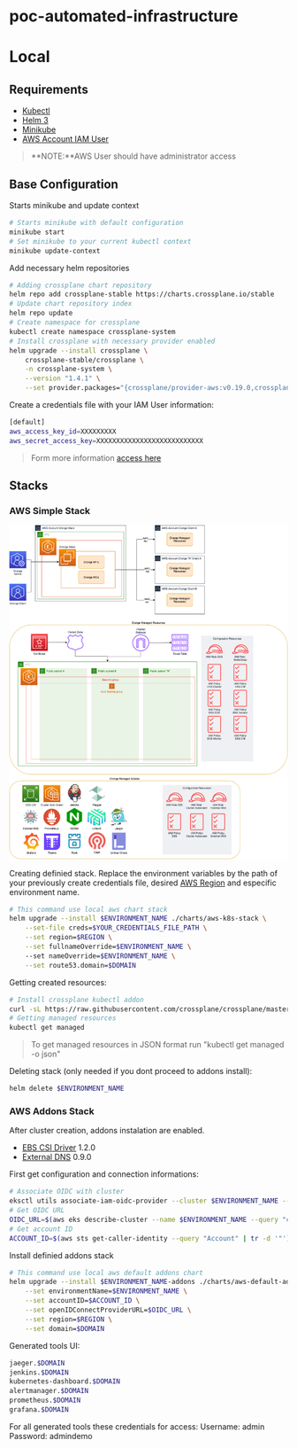 # poc-automated-infrastructure

# Local 

## Requirements

 - [Kubectl](https://kubernetes.io/docs/tasks/tools/ "kubectl install page")
 - [Helm 3](https://helm.sh/docs/intro/install/ "Helm 3 install page")
 - [Minikube](https://minikube.sigs.k8s.io/docs/start/ "Minikube install page")
 - [AWS Account IAM User](https://docs.aws.amazon.com/IAM/latest/UserGuide/id_users_create.html "AWS IAM User Credentials file")

> **NOTE:**AWS User should have administrator access

## Base Configuration

Starts minikube and update context
```sh
# Starts minikube with default configuration
minikube start
# Set minikube to your current kubectl context
minikube update-context
```

Add necessary helm repositories
```sh
# Adding crossplane chart repository
helm repo add crossplane-stable https://charts.crossplane.io/stable
# Update chart repository index
helm repo update
# Create namespace for crossplane
kubectl create namespace crossplane-system
# Install crossplane with necessary provider enabled
helm upgrade --install crossplane \
    crossplane-stable/crossplane \
    -n crossplane-system \
    --version "1.4.1" \
    --set provider.packages="{crossplane/provider-aws:v0.19.0,crossplane/provider-helm:v0.8.0}"
```

Create a credentials file with your IAM User information:
```sh
[default]
aws_access_key_id=XXXXXXXXX
aws_secret_access_key=XXXXXXXXXXXXXXXXXXXXXXXXXXX
```
> Form more information [access here](https://docs.aws.amazon.com/cli/latest/userguide/cli-configure-files.html)

## Stacks

### AWS Simple Stack
![Architecture](./diagrams/architecture.png)

Creating definied stack.
Replace the environment variables by the path of your previously create credentials file, desired [AWS Region](https://docs.aws.amazon.com/pt_br/AWSEC2/latest/UserGuide/using-regions-availability-zones.html#concepts-available-regions) and especific environment name.
```sh
# This command use local aws chart stack
helm upgrade --install $ENVIRONMENT_NAME ./charts/aws-k8s-stack \
    --set-file creds=$YOUR_CREDENTIALS_FILE_PATH \
    --set region=$REGION \
    --set fullnameOverride=$ENVIRONMENT_NAME \ 
    --set nameOverride=$ENVIRONMENT_NAME \
    --set route53.domain=$DOMAIN
```

Getting created resources:
```sh
# Install crossplane kubectl addon
curl -sL https://raw.githubusercontent.com/crossplane/crossplane/master/install.sh | sh
# Getting managed resources
kubectl get managed
```

> To get managed resources in JSON format run "kubectl get managed -o json"

Deleting stack (only needed if you dont proceed to addons install):
```sh
helm delete $ENVIRONMENT_NAME
```

### AWS Addons Stack

After cluster creation, addons instalation are enabled.

 - [EBS CSI Driver](https://github.com/kubernetes-sigs/aws-ebs-csi-driver) 1.2.0
 - [External DNS](https://github.com/kubernetes-sigs/external-dns) 0.9.0

First get configuration and connection informations:
```sh
# Associate OIDC with cluster
eksctl utils associate-iam-oidc-provider --cluster $ENVIRONMENT_NAME --approve --region $REGION 
# Get OIDC URL
OIDC_URL=$(aws eks describe-cluster --name $ENVIRONMENT_NAME --query "cluster.identity.oidc.issuer" --region $REGION --output text)
# Get account ID
ACCOUNT_ID=$(aws sts get-caller-identity --query "Account" | tr -d '"')
```

Install definied addons stack
```sh
# This command use local aws default addons chart
helm upgrade --install $ENVIRONMENT_NAME-addons ./charts/aws-default-addons \
    --set environmentName=$ENVIRONMENT_NAME \
    --set accountID=$ACCOUNT_ID \
    --set openIDConnectProviderURL=$OIDC_URL \
    --set region=$REGION \
    --set domain=$DOMAIN
```

Generated tools UI:
```sh
jaeger.$DOMAIN
jenkins.$DOMAIN
kubernetes-dashboard.$DOMAIN
alertmanager.$DOMAIN
prometheus.$DOMAIN
grafana.$DOMAIN
```

For all generated tools these credentials for access:
Username: admin
Password: admindemo
